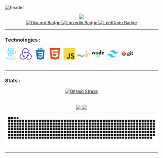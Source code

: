 <!--Hi there 👋
**Y3ASIN/Y3ASIN** is a ✨ _special_ ✨ repository because its `README.md` (this file) appears on your GitHub profile.

Here are some ideas to get you started:
- 🔭 I’m currently working on ...
- 🌱 I’m currently learning ...
- 👯 I’m looking to collaborate on ...
- 🤔 I’m looking for help with ...
- 💬 Ask me about ...
- 📫 How to reach me: ...
- 😄 Pronouns: ...
- ⚡ Fun fact: ...
:man_technologist: About me:
A passionate Full Stack Developer <img src="https://media.giphy.com/media/WUlplcMpOCEmTGBtBW/giphy.gif" width="30">
-->
![header](https://capsule-render.vercel.app/api?type=waving&height=150&color=gradient&text=Hello%20there..&fontSize=30&reversal=true&fontAlign=50&fontAlignY=35)

<div id="header" align="center">
  <img src="https://media1.giphy.com/media/v1.Y2lkPTc5MGI3NjExaXhnaDMyeGt0ZG1saGI0MW1ia3kwOG1sbGdlZjUxcmRkdDgwYW01ZSZlcD12MV9pbnRlcm5hbF9naWZfYnlfaWQmY3Q9cw/3kPDmoWdBpQPNhCnUG/giphy.gif" width="100"/>

  <div id="badges">
        <a href="https://discordapp.com/users/yeasinat">
        <img src="https://img.shields.io/badge/Discord-gray?style=for-the-badge&logo=Discord" alt="Discord Badge"/>
      </a>
      <a href="https://www.linkedin.com/in/y3asin/">
        <img src="https://img.shields.io/badge/LinkedIn-blue?style=for-the-badge&logo=linkedin&logoColor=white" alt="LinkedIn Badge"/>
      </a>
      <a href="https://leetcode.com/u/Y3ASiN/">
        <img src="https://img.shields.io/badge/LeetCode-gray?style=for-the-badge&logo=LeetCode" alt="LeetCode Badge"/>
      </a>
  </div>
  
</div>
<hr>

### Technologies :
<div>
  <img src="https://github.com/devicons/devicon/blob/master/icons/react/react-original-wordmark.svg" title="React" alt="React" width="40" height="40"/>&nbsp;
  <img src="https://github.com/devicons/devicon/blob/master/icons/redux/redux-original.svg" title="Redux" alt="Redux " width="40" height="40"/>&nbsp;
  <img src="https://github.com/devicons/devicon/blob/master/icons/css3/css3-plain-wordmark.svg"  title="CSS3" alt="CSS" width="40" height="40"/>&nbsp;
  <img src="https://github.com/devicons/devicon/blob/master/icons/html5/html5-original.svg" title="HTML5" alt="HTML" width="40" height="40"/>&nbsp;
  <img src="https://github.com/devicons/devicon/blob/master/icons/javascript/javascript-original.svg" title="JavaScript" alt="JavaScript" width="40" height="40"/>&nbsp;
  <img src="https://github.com/devicons/devicon/blob/master/icons/mysql/mysql-original-wordmark.svg" title="MySQL"  alt="MySQL" width="40" height="40"/>&nbsp;
  <img src="https://github.com/devicons/devicon/blob/master/icons/nodejs/nodejs-original-wordmark.svg" title="NodeJS" alt="NodeJS" width="40" height="40"/>&nbsp;
  <img src="https://github.com/devicons/devicon/blob/master/icons/tailwindcss/tailwindcss-original.svg" title="Tailwind CSS" alt="Tailwind CSS" width="40" height="40"/>&nbsp;
  <img src="https://github.com/devicons/devicon/blob/master/icons/git/git-original-wordmark.svg" title="Git" **alt="Git" width="40" height="40"/>
</div>
</br>
<hr>

### Stats :
<div align="center">
  <a href="https://git.io/streak-stats"><img src="http://github-readme-streak-stats.herokuapp.com?user=y3asin&theme=blue-green" alt="GitHub Streak" /></a>  
<div/>

</br>
</br>

<a content="center" href="https://github.com/Y3ASIN/github-readme-stats">
  <img height=200 align="center" src="https://github-readme-stats.vercel.app/api?username=Y3ASIN&card_width=400&theme=merko"/>
</a>
<a content="center" href="https://github.com/Y3ASIN/convoychat">
  <img height=200 align="center" src="https://github-readme-stats.vercel.app/api/top-langs?username=Y3ASIN&layout=compact&card_width=320&theme=merko"/>
</a>


![Snake animation](https://github.com/Y3ASIN/Y3ASIN/blob/output/github-contribution-grid-snake-dark.svg)

<hr>
<!-- <a href="https://visitcount.itsvg.in">
  <img src="https://visitcount.itsvg.in/api?id=yeasin&label=Visitors&pretty=true" />
</a> -->

